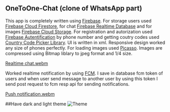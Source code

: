 ## OneToOne-Chat (clone of WhatsApp part)


This app is completely written using [Firebase](https://firebase.google.com/docs/android/setup). For storage users used [Firebase Cloud Firestore](https://firebase.google.com/docs/firestore/quickstart), for chat [Firebase Realtime Database](https://firebase.google.com/docs/database) and for images [Firebase Cloud Storage](https://firebase.google.com/docs/storage/android/start). For registration and autorization used [Firebase Autentification](https://firebase.google.com/docs/auth/android/start) by phone number and getting coutry codes used [Country Code Picker Library](https://github.com/hbb20/CountryCodePickerProject). UI is written in xml. Responsive design worked any size of phones perfectly. For loading images used  [Picasso](https://github.com/square/picasso). Images are compressed using Bitmap liblary to jpeg format and 1/4 size.

[Realtime chat.webm](https://github.com/Erdaulet0341/OneToOne-Chat/assets/98634106/cf9a809e-7c21-454a-b80c-80b065f2ca43)



Worked realtime notification by using [FCM](https://firebase.google.com/docs/cloud-messaging/android/client). I save in database fcm token of users and when user send message to another user by using this token I send post request to fcm resp api for sending notifications.


[Push notification.webm](https://github.com/Erdaulet0341/OneToOne-Chat/assets/98634106/2b2f4d94-c65f-4afb-b9f0-28118eacf70e)


##Have dark and light theme
![Theme](https://github.com/Erdaulet0341/OneToOne-Chat/assets/98634106/7e551419-14e3-4ac1-b99d-c0337fbe1832)
